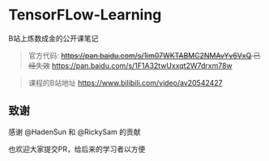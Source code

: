 # TensorFLow-Learning
B站上炼数成金的公开课笔记

>官方代码:  ~~https://pan.baidu.com/s/1im07WKTABMC2NMAvYv6VxQ  已经失效~~  https://pan.baidu.com/s/1F1A32twUxxqt2W7drxm78w   

>课程的B站地址  https://www.bilibili.com/video/av20542427    

## 致谢
感谢 @HadenSun 和 @RickySam 的贡献   

也欢迎大家提交PR，给后来的学习者以方便
